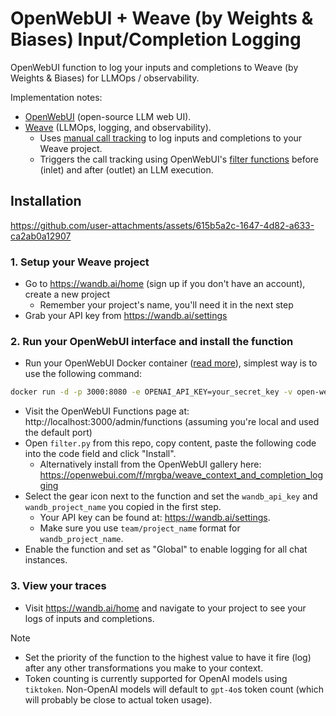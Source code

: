 # OpenWebUI + Weave (by Weights & Biases) Input/Completion Logging

OpenWebUI function to log your inputs and completions to Weave (by Weights & Biases) for LLMOps / observability.

Implementation notes:

- [OpenWebUI](https://github.com/OpenWebUI/OpenWebUI) (open-source LLM web UI).
- [Weave](https://wandb.ai/site/weave/) (LLMOps, logging, and observability).
    - Uses [manual call tracking](https://weave-docs.wandb.ai/guides/tracking/tracing#3-manual-call-tracking) to log inputs and completions to your Weave project.
    - Triggers the call tracking using OpenWebUI's [filter functions](https://docs.openwebui.com/tutorials/plugin/functions/) before (inlet) and after (outlet) an LLM execution.

## Installation

https://github.com/user-attachments/assets/615b5a2c-1647-4d82-a633-ca2ab0a12907

### 1. Setup your Weave project
- Go to https://wandb.ai/home (sign up if you don't have an account), create a new project
    - Remember your project's name, you'll need it in the next step
- Grab your API key from https://wandb.ai/settings

### 2. Run your OpenWebUI interface and install the function
- Run your OpenWebUI Docker container ([read more](https://docs.openwebui.com/getting-started/)), simplest way is to use the following command:
 
```bash
docker run -d -p 3000:8080 -e OPENAI_API_KEY=your_secret_key -v open-webui:/app/backend/data --name open-webui --restart always ghcr.io/open-webui/open-webui:main
```

- Visit the OpenWebUI Functions page at: http://localhost:3000/admin/functions (assuming you're local and used the default port)
- Open `filter.py` from this repo, copy content, paste the following code into the code field and click "Install".
    - Alternatively install from the OpenWebUI gallery here: https://openwebui.com/f/mrgba/weave_context_and_completion_logging
- Select the gear icon next to the function and set the `wandb_api_key` and `wandb_project_name` you copied in the first step.
    - Your API key can be found at: https://wandb.ai/settings.
    - Make sure you use `team/project_name` format for `wandb_project_name`.
- Enable the function and set as "Global" to enable logging for all chat instances.

### 3. View your traces
- Visit https://wandb.ai/home and navigate to your project to see your logs of inputs and completions.

> [!NOTE]
> - Set the priority of the function to the highest value to have it fire (log) after any other transformations you make to your context.
> - Token counting is currently supported for OpenAI models using `tiktoken`. Non-OpenAI models will default to `gpt-4o`s token count (which will probably be close to actual token usage).
